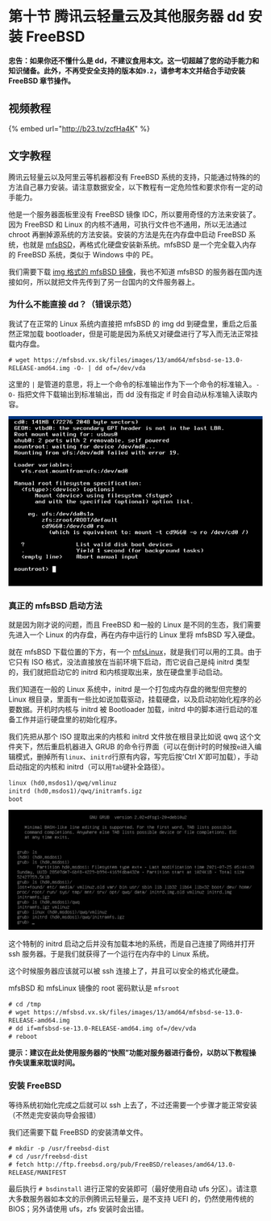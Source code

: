 # 第十节 腾讯云轻量云及其他服务器 dd 安装 FreeBSD


**忠告：如果你还不懂什么是 dd，不建议食用本文。这一切超越了您的动手能力和知识储备。此外，不再受安全支持的版本如`9.2`，请参考本文并结合手动安装 FreeBSD 章节操作。**

## 视频教程

{% embed url="http://b23.tv/zcfHa4K" %}

## 文字教程

腾讯云轻量云以及阿里云等机器都没有 FreeBSD 系统的支持，只能通过特殊的的方法自己暴力安装。请注意数据安全，以下教程有一定危险性和要求你有一定的动手能力。

他是一个服务器面板里没有 FreeBSD 镜像 IDC，所以要用奇怪的方法来安装了。因为 FreeBSD 和 Linux 的内核不通用，可执行文件也不通用，所以无法通过 chroot 再删掉源系统的方法安装。安装的方法是先在内存盘中启动 FreeBSD 系统，也就是 [mfsBSD](https://mfsbsd.vx.sk)，再格式化硬盘安装新系统。mfsBSD 是一个完全载入内存的 FreeBSD 系统，类似于 Windows 中的 PE。

我们需要下载 [img 格式的 mfsBSD 镜像](https://mfsbsd.vx.sk/files/images/13/amd64/mfsbsd-se-13.0-RELEASE-amd64.img)，我也不知道 mfsBSD 的服务器在国内连接如何，所以就把文件先传到了另一台国内的文件服务器上。

### 为什么不能直接 dd？（错误示范）

我试了在正常的 Linux 系统内直接把 mfsBSD 的 img dd 到硬盘里，重启之后虽然正常加载 bootloader，但是可能是因为系统又对硬盘进行了写入而无法正常挂载内存盘。

```
# wget https://mfsbsd.vx.sk/files/images/13/amd64/mfsbsd-se-13.0-RELEASE-amd64.img -O- | dd of=/dev/vda
```

这里的 `|` 是管道的意思，将上一个命令的标准输出作为下一个命令的标准输入。`-O-` 指把文件下载输出到标准输出，而 dd 没有指定 if 时会自动从标准输入读取内容。

![](../.gitbook/assets/1.png)

### 真正的 mfsBSD 启动方法

就是因为刚才说的问题，而且 FreeBSD 和一般的 Linux 是不同的生态，我们需要先进入一个 Linux 的内存盘，再在内存中运行的 Linux 里将 mfsBSD 写入硬盘。

就在 mfsBSD 下载位置的下方，有一个 [mfsLinux](https://mfsbsd.vx.sk/files/iso/mfslinux/mfslinux-0.1.9-dd4a135.iso)，就是我们可以用的工具。由于它只有 ISO 格式，没法直接放在当前环境下启动，而它说自己是纯 initrd 类型的，我们就把启动它的 initrd 和内核提取出来，放在硬盘里手动启动。

我们知道在一般的 Linux 系统中，initrd 是一个打包成内存盘的微型但完整的 Linux 根目录，里面有一些比如说加载驱动，挂载硬盘，以及启动初始化程序的必要数据。开机时内核与 initrd 被 Bootloader 加载，initrd 中的脚本进行启动的准备工作并运行硬盘里的初始化程序。

我们先把从那个 ISO 提取出来的内核和 initrd 文件放在根目录比如说 qwq 这个文件夹下，然后重启机器进入 GRUB 的命令行界面（可以在倒计时的时候按`e`进入编辑模式，删掉所有`linux`、`initrd`行原有内容，写完后按'Ctrl X'即可加载），手动启动指定的内核和 initrd（可以用`Tab`键补全路径）。

```
linux (hd0,msdos1)/qwq/vmlinuz
initrd (hd0,msdos1)/qwq/initramfs.igz
boot
```

![](../.gitbook/assets/2.png)

这个特制的 initrd 启动之后并没有加载本地的系统，而是自己连接了网络并打开 ssh 服务器。于是我们就获得了一个运行在内存中的 Linux 系统。

这个时候服务器应该就可以被 ssh 连接上了，并且可以安全的格式化硬盘。

mfsBSD 和 mfsLinux 镜像的 root 密码默认是 `mfsroot`

```
# cd /tmp
# wget https://mfsbsd.vx.sk/files/images/13/amd64/mfsbsd-se-13.0-RELEASE-amd64.img
# dd if=mfsbsd-se-13.0-RELEASE-amd64.img of=/dev/vda
# reboot
```
**提示：建议在此处使用服务器的“快照”功能对服务器进行备份，以防以下教程操作失误重来耽误时间。**

### 安装 FreeBSD

等待系统初始化完成之后就可以 ssh 上去了，不过还需要一个步骤才能正常安装（不然走完安装向导会报错）

我们还需要下载 FreeBSD 的安装清单文件。

```
# mkdir -p /usr/freebsd-dist
# cd /usr/freebsd-dist
# fetch http://ftp.freebsd.org/pub/FreeBSD/releases/amd64/13.0-RELEASE/MANIFEST
```

最后执行 `# bsdinstall` 进行正常的安装即可（最好使用自动 ufs 分区）。请注意大多数服务器如本文的示例腾讯云轻量云，是不支持 UEFI 的，仍然使用传统的 BIOS；另外请使用 ufs，zfs 安装时会出错。

